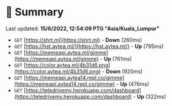 # 📖 Summary
Last updated: **15/6/2022, 12:54:09 PTG "Asia/Kuala_Lumpur"**

- `GET` [https://shrt.ml](https://shrt.ml) - **Down** (260ms)
- `GET` [https://hst.aytea.ml/](https://hst.aytea.ml/) - **Up** (795ms)
- `GET` [https://memeapi.aytea.ml/gimme](https://memeapi.aytea.ml/gimme) - **Up** (761ms)
- `GET` [https://color.aytea.ml/4b31d6.png](https://color.aytea.ml/4b31d6.png) - **Down** (920ms)
- `GET` [https://memeapi.aytea14.repl.co/gimme](https://memeapi.aytea14.repl.co/gimme) - **Up** (476ms)
- `GET` [https://teledrivemy.herokuapp.com/dashboard](https://teledrivemy.herokuapp.com/dashboard) - **Up** (322ms)
